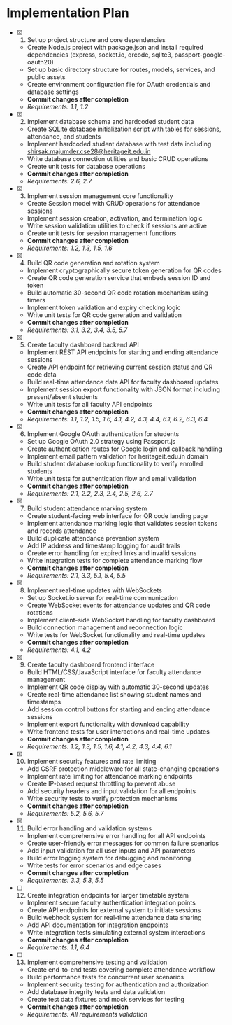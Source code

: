 # Implementation Plan

- [x] 1. Set up project structure and core dependencies
  - Create Node.js project with package.json and install required dependencies (express, socket.io, qrcode, sqlite3, passport-google-oauth20)
  - Set up basic directory structure for routes, models, services, and public assets
  - Create environment configuration file for OAuth credentials and database settings
  - **Commit changes after completion**
  - _Requirements: 1.1, 1.2_

- [x] 2. Implement database schema and hardcoded student data
  - Create SQLite database initialization script with tables for sessions, attendance, and students
  - Implement hardcoded student database with test data including shirsak.majumder.cse28@heritageit.edu.in
  - Write database connection utilities and basic CRUD operations
  - Create unit tests for database operations
  - **Commit changes after completion**
  - _Requirements: 2.6, 2.7_

- [x] 3. Implement session management core functionality
  - Create Session model with CRUD operations for attendance sessions
  - Implement session creation, activation, and termination logic
  - Write session validation utilities to check if sessions are active
  - Create unit tests for session management functions
  - **Commit changes after completion**
  - _Requirements: 1.2, 1.3, 1.5, 1.6_

- [x] 4. Build QR code generation and rotation system
  - Implement cryptographically secure token generation for QR codes
  - Create QR code generation service that embeds session ID and token
  - Build automatic 30-second QR code rotation mechanism using timers
  - Implement token validation and expiry checking logic
  - Write unit tests for QR code generation and validation
  - **Commit changes after completion**
  - _Requirements: 3.1, 3.2, 3.4, 3.5, 5.7_

- [x] 5. Create faculty dashboard backend API
  - Implement REST API endpoints for starting and ending attendance sessions
  - Create API endpoint for retrieving current session status and QR code data
  - Build real-time attendance data API for faculty dashboard updates
  - Implement session export functionality with JSON format including present/absent students
  - Write unit tests for all faculty API endpoints
  - **Commit changes after completion**
  - _Requirements: 1.1, 1.2, 1.5, 1.6, 4.1, 4.2, 4.3, 4.4, 6.1, 6.2, 6.3, 6.4_

- [x] 6. Implement Google OAuth authentication for students
  - Set up Google OAuth 2.0 strategy using Passport.js
  - Create authentication routes for Google login and callback handling
  - Implement email pattern validation for heritageit.edu.in domain
  - Build student database lookup functionality to verify enrolled students
  - Write unit tests for authentication flow and email validation
  - **Commit changes after completion**
  - _Requirements: 2.1, 2.2, 2.3, 2.4, 2.5, 2.6, 2.7_

- [x] 7. Build student attendance marking system
  - Create student-facing web interface for QR code landing page
  - Implement attendance marking logic that validates session tokens and records attendance
  - Build duplicate attendance prevention system
  - Add IP address and timestamp logging for audit trails
  - Create error handling for expired links and invalid sessions
  - Write integration tests for complete attendance marking flow
  - **Commit changes after completion**
  - _Requirements: 2.1, 3.3, 5.1, 5.4, 5.5_

- [x] 8. Implement real-time updates with WebSockets
  - Set up Socket.io server for real-time communication
  - Create WebSocket events for attendance updates and QR code rotations
  - Implement client-side WebSocket handling for faculty dashboard
  - Build connection management and reconnection logic
  - Write tests for WebSocket functionality and real-time updates
  - **Commit changes after completion**
  - _Requirements: 4.1, 4.2_

- [x] 9. Create faculty dashboard frontend interface
  - Build HTML/CSS/JavaScript interface for faculty attendance management
  - Implement QR code display with automatic 30-second updates
  - Create real-time attendance list showing student names and timestamps
  - Add session control buttons for starting and ending attendance sessions
  - Implement export functionality with download capability
  - Write frontend tests for user interactions and real-time updates
  - **Commit changes after completion**
  - _Requirements: 1.2, 1.3, 1.5, 1.6, 4.1, 4.2, 4.3, 4.4, 6.1_

- [x] 10. Implement security features and rate limiting
  - Add CSRF protection middleware for all state-changing operations
  - Implement rate limiting for attendance marking endpoints
  - Create IP-based request throttling to prevent abuse
  - Add security headers and input validation for all endpoints
  - Write security tests to verify protection mechanisms
  - **Commit changes after completion**
  - _Requirements: 5.2, 5.6, 5.7_

- [x] 11. Build error handling and validation systems
  - Implement comprehensive error handling for all API endpoints
  - Create user-friendly error messages for common failure scenarios
  - Add input validation for all user inputs and API parameters
  - Build error logging system for debugging and monitoring
  - Write tests for error scenarios and edge cases
  - **Commit changes after completion**
  - _Requirements: 3.3, 5.3, 5.5_

- [ ] 12. Create integration endpoints for larger timetable system
  - Implement secure faculty authentication integration points
  - Create API endpoints for external system to initiate sessions
  - Build webhook system for real-time attendance data sharing
  - Add API documentation for integration endpoints
  - Write integration tests simulating external system interactions
  - **Commit changes after completion**
  - _Requirements: 1.1, 6.4_

- [ ] 13. Implement comprehensive testing and validation
  - Create end-to-end tests covering complete attendance workflow
  - Build performance tests for concurrent user scenarios
  - Implement security testing for authentication and authorization
  - Add database integrity tests and data validation
  - Create test data fixtures and mock services for testing
  - **Commit changes after completion**
  - _Requirements: All requirements validation_